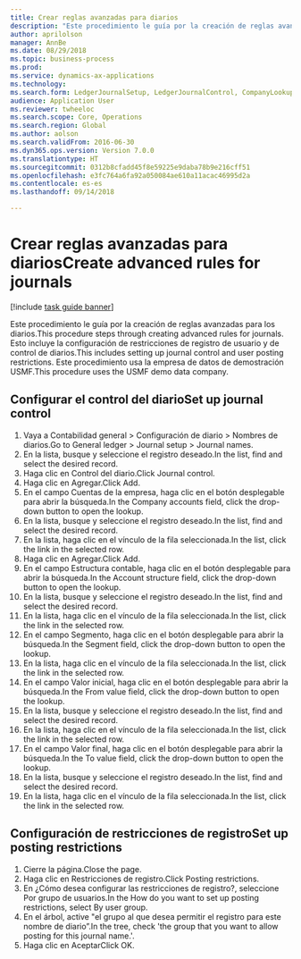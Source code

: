 ```yaml
--- 
title: Crear reglas avanzadas para diarios
description: "Este procedimiento le guía por la creación de reglas avanzadas para los diarios."
author: aprilolson
manager: AnnBe
ms.date: 08/29/2018
ms.topic: business-process
ms.prod: 
ms.service: dynamics-ax-applications
ms.technology: 
ms.search.form: LedgerJournalSetup, LedgerJournalControl, CompanyLookup, LedgerJournalPostControl
audience: Application User
ms.reviewer: twheeloc
ms.search.scope: Core, Operations
ms.search.region: Global
ms.author: aolson
ms.search.validFrom: 2016-06-30
ms.dyn365.ops.version: Version 7.0.0
ms.translationtype: HT
ms.sourcegitcommit: 0312b8cfadd45f8e59225e9daba78b9e216cff51
ms.openlocfilehash: e3fc764a6fa92a050084ae610a11acac46995d2a
ms.contentlocale: es-es
ms.lasthandoff: 09/14/2018

---
```

# <a name="create-advanced-rules-for-journals"></a><span data-ttu-id="f083a-103">Crear reglas avanzadas para diarios</span><span class="sxs-lookup"><span data-stu-id="f083a-103">Create advanced rules for journals</span></span>

[!include [task guide banner](../../includes/task-guide-banner.md)]

<span data-ttu-id="f083a-104">Este procedimiento le guía por la creación de reglas avanzadas para los diarios.</span><span class="sxs-lookup"><span data-stu-id="f083a-104">This procedure steps through creating advanced rules for journals.</span></span> <span data-ttu-id="f083a-105">Esto incluye la configuración de restricciones de registro de usuario y de control de diarios.</span><span class="sxs-lookup"><span data-stu-id="f083a-105">This includes setting up journal control and user posting restrictions.</span></span> <span data-ttu-id="f083a-106">Este procedimiento usa la empresa de datos de demostración USMF.</span><span class="sxs-lookup"><span data-stu-id="f083a-106">This procedure uses the USMF demo data company.</span></span>


## <a name="set-up-journal-control"></a><span data-ttu-id="f083a-107">Configurar el control del diario</span><span class="sxs-lookup"><span data-stu-id="f083a-107">Set up journal control</span></span>
1. <span data-ttu-id="f083a-108">Vaya a Contabilidad general > Configuración de diario > Nombres de diarios.</span><span class="sxs-lookup"><span data-stu-id="f083a-108">Go to General ledger > Journal setup > Journal names.</span></span>
2. <span data-ttu-id="f083a-109">En la lista, busque y seleccione el registro deseado.</span><span class="sxs-lookup"><span data-stu-id="f083a-109">In the list, find and select the desired record.</span></span>
3. <span data-ttu-id="f083a-110">Haga clic en Control del diario.</span><span class="sxs-lookup"><span data-stu-id="f083a-110">Click Journal control.</span></span>
4. <span data-ttu-id="f083a-111">Haga clic en Agregar.</span><span class="sxs-lookup"><span data-stu-id="f083a-111">Click Add.</span></span>
5. <span data-ttu-id="f083a-112">En el campo Cuentas de la empresa, haga clic en el botón desplegable para abrir la búsqueda.</span><span class="sxs-lookup"><span data-stu-id="f083a-112">In the Company accounts field, click the drop-down button to open the lookup.</span></span>
6. <span data-ttu-id="f083a-113">En la lista, busque y seleccione el registro deseado.</span><span class="sxs-lookup"><span data-stu-id="f083a-113">In the list, find and select the desired record.</span></span>
7. <span data-ttu-id="f083a-114">En la lista, haga clic en el vínculo de la fila seleccionada.</span><span class="sxs-lookup"><span data-stu-id="f083a-114">In the list, click the link in the selected row.</span></span>
8. <span data-ttu-id="f083a-115">Haga clic en Agregar.</span><span class="sxs-lookup"><span data-stu-id="f083a-115">Click Add.</span></span>
9. <span data-ttu-id="f083a-116">En el campo Estructura contable, haga clic en el botón desplegable para abrir la búsqueda.</span><span class="sxs-lookup"><span data-stu-id="f083a-116">In the Account structure field, click the drop-down button to open the lookup.</span></span>
10. <span data-ttu-id="f083a-117">En la lista, busque y seleccione el registro deseado.</span><span class="sxs-lookup"><span data-stu-id="f083a-117">In the list, find and select the desired record.</span></span>
11. <span data-ttu-id="f083a-118">En la lista, haga clic en el vínculo de la fila seleccionada.</span><span class="sxs-lookup"><span data-stu-id="f083a-118">In the list, click the link in the selected row.</span></span>
12. <span data-ttu-id="f083a-119">En el campo Segmento, haga clic en el botón desplegable para abrir la búsqueda.</span><span class="sxs-lookup"><span data-stu-id="f083a-119">In the Segment field, click the drop-down button to open the lookup.</span></span>
13. <span data-ttu-id="f083a-120">En la lista, haga clic en el vínculo de la fila seleccionada.</span><span class="sxs-lookup"><span data-stu-id="f083a-120">In the list, click the link in the selected row.</span></span>
14. <span data-ttu-id="f083a-121">En el campo Valor inicial, haga clic en el botón desplegable para abrir la búsqueda.</span><span class="sxs-lookup"><span data-stu-id="f083a-121">In the From value field, click the drop-down button to open the lookup.</span></span>
15. <span data-ttu-id="f083a-122">En la lista, busque y seleccione el registro deseado.</span><span class="sxs-lookup"><span data-stu-id="f083a-122">In the list, find and select the desired record.</span></span>
16. <span data-ttu-id="f083a-123">En la lista, haga clic en el vínculo de la fila seleccionada.</span><span class="sxs-lookup"><span data-stu-id="f083a-123">In the list, click the link in the selected row.</span></span>
17. <span data-ttu-id="f083a-124">En el campo Valor final, haga clic en el botón desplegable para abrir la búsqueda.</span><span class="sxs-lookup"><span data-stu-id="f083a-124">In the To value field, click the drop-down button to open the lookup.</span></span>
18. <span data-ttu-id="f083a-125">En la lista, busque y seleccione el registro deseado.</span><span class="sxs-lookup"><span data-stu-id="f083a-125">In the list, find and select the desired record.</span></span>
19. <span data-ttu-id="f083a-126">En la lista, haga clic en el vínculo de la fila seleccionada.</span><span class="sxs-lookup"><span data-stu-id="f083a-126">In the list, click the link in the selected row.</span></span>

## <a name="set-up-posting-restrictions"></a><span data-ttu-id="f083a-127">Configuración de restricciones de registro</span><span class="sxs-lookup"><span data-stu-id="f083a-127">Set up posting restrictions</span></span>
1. <span data-ttu-id="f083a-128">Cierre la página.</span><span class="sxs-lookup"><span data-stu-id="f083a-128">Close the page.</span></span>
2. <span data-ttu-id="f083a-129">Haga clic en Restricciones de registro.</span><span class="sxs-lookup"><span data-stu-id="f083a-129">Click Posting restrictions.</span></span>
3. <span data-ttu-id="f083a-130">En ¿Cómo desea configurar las restricciones de registro?, seleccione Por grupo de usuarios.</span><span class="sxs-lookup"><span data-stu-id="f083a-130">In the How do you want to set up posting restrictions, select By user group.</span></span>
4. <span data-ttu-id="f083a-131">En el árbol, active "el grupo al que desea permitir el registro para este nombre de diario”.</span><span class="sxs-lookup"><span data-stu-id="f083a-131">In the tree, check 'the group that you want to allow posting for this journal name.'.</span></span>
5. <span data-ttu-id="f083a-132">Haga clic en Aceptar</span><span class="sxs-lookup"><span data-stu-id="f083a-132">Click OK.</span></span>


